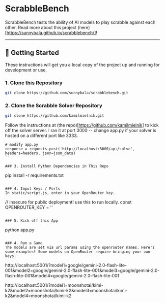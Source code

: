 # ScrabbleBench

ScrabbleBench tests the ability of AI models to play scrabble against each other. Read more about this project (here)[https://sunnybala.github.io/scrabblebench/]!

---

## 🚀 Getting Started

These instructions will get you a local copy of the project up and running for development or use.

### 1. Clone this Repository
```bash
git clone https://github.com/sunnybala/scrabblebench.git
```

### 2. Clone the Scrabble Solver Repository
```bash
git clone https://github.com/kamilmielnik.git
```
Follow the instructions at (the repo)[https://github.com/kamilmielnik] to kick off the solver server. I ran it at port 3000 -- change app.py if your solver is hosted on a different port like 3333.
```
# modify app.py
response = requests.post('http://localhost:3000/api/solve', headers=headers, json=json_data)
``

### 3. Install Python Dependencies in This Repo
```
pip install -r requirements.txt
```

### 4. Input Keys / Ports
In static/script.js, enter in your OpenRouter key.
```
// insecure for public deployment! use this to run locally.
const OPENROUTER_KEY = ''
```

### 5. Kick off this App
```
python app.py
```

### 4. Run a Game
The models are set via url params using the openrouter names. Here's some examples! Some models on OpenRouter require bringing your own keys.
```
http://localhost:5001/?model1=google/gemini-2.0-flash-lite-001&model2=google/gemini-2.0-flash-lite-001&model3=google/gemini-2.0-flash-lite-001&model4=google/gemini-2.0-flash-lite-001

http://localhost:5001/?model1=moonshotai/kimi-k2&model2=moonshotai/kimi-k2&model3=moonshotai/kimi-k2&model4=moonshotai/kimi-k2
```